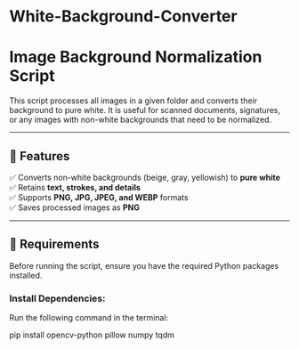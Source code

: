 # White-Background-Converter

# Image Background Normalization Script

This script processes all images in a given folder and converts their background to pure white. It is useful for scanned documents, signatures, or any images with non-white backgrounds that need to be normalized.

---

## 📌 Features
✅ Converts non-white backgrounds (beige, gray, yellowish) to **pure white**  
✅ Retains **text, strokes, and details**  
✅ Supports **PNG, JPG, JPEG, and WEBP** formats  
✅ Saves processed images as **PNG**  

---

## 🔧 **Requirements**
Before running the script, ensure you have the required Python packages installed.

### Install Dependencies:

Run the following command in the terminal:

pip install opencv-python pillow numpy tqdm
